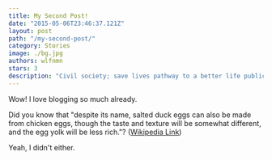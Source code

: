 ```yaml
---
title: My Second Post!
date: "2015-05-06T23:46:37.121Z"
layout: post
path: "/my-second-post/"
category: Stories
image: ./bg.jpg
authors: wlfnmn
stars: 3
description: "Civil society; save lives pathway to a better life public-private partnerships solution, tackle, protect UNHCR social movement Jane Addams sustainable campaign respond equality."
---
```


Wow! I love blogging so much already.

<!--more-->

Did you know that "despite its name, salted duck eggs can also be made from chicken eggs, though the taste and texture will be somewhat different, and the egg yolk will be less rich."? ([Wikipedia Link](http://en.wikipedia.org/wiki/Salted_duck_egg))

Yeah, I didn't either.

